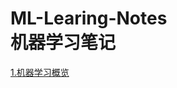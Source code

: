 # ML-Learing-Notes<br/>机器学习笔记
<a href="https://github.com/longshengguoji/ML-Learing-Notes/blob/master/blogs/%E6%9C%BA%E5%99%A8%E5%AD%A6%E4%B9%A0%E6%A6%82%E8%A7%88.md">1.机器学习概览</a><br/>
